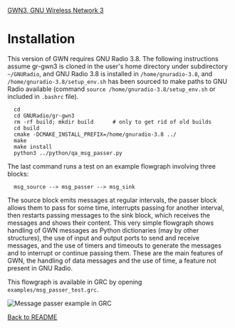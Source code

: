 [GWN3, GNU Wireless Network 3](https://github.com/vagonbar/gr-gwn3)

# Installation

This version of GWN requires GNU Radio 3.8. The following instructions assume gr-gwn3 is cloned in the user's home directory under subdirectory ```~/GNURadio```, and GNU Radio 3.8 is installed in ```/home/gnuradio-3.8```, and ```/home/gnuradio-3.8/setup_env.sh``` has been sourced to make paths to GNU Radio available (command ```source /home/gnuradio-3.8/setup_env.sh``` or included in ```.bashrc``` file).

```
  cd
  cd GNURadio/gr-gwn3
  rm -rf build; mkdir build      # only to get rid of old builds
  cd build
  cmake -DCMAKE_INSTALL_PREFIX=/home/gnuradio-3.8 ../
  make
  make install
  python3 ../python/qa_msg_passer.py 
```

The last command runs a test on an example flowgraph involving three blocks:

```  msg_source --> msg_passer --> msg_sink```

The source block emits messages at regular intervals, the passer block allows them to pass for some time, interrupts passing for another interval, then restarts passing messages to the sink block, which receives the messages and shows their content.
This very simple flowgraph shows handling of GWN messages as Python dictionaries (may by other structures), the use of input and output ports to send and receive messages, and the use of timers and timeouts to generate the messages and to interrupt or continue passing them. These are the main features of GWN, the handling of data messages and the use of time, a feature not present in GNU Radio.

This flowgraph is available in GRC by opening  `examples/msg_passer_test.grc`.

![Message passer example in GRC](../images/msg_passer_example.jpg)


[Back to README](../../README.md)


